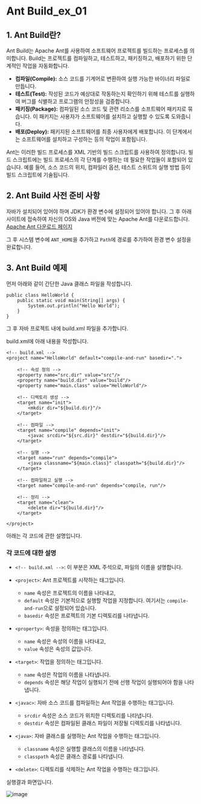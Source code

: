 # Ant Build_ex_01

## 1. Ant Build란?

Ant Build는 Apache Ant를 사용하여 소프트웨어 프로젝트를 빌드하는 프로세스를 의미합니다. Build는 프로젝트를 컴파일하고, 테스트하고, 패키징하고, 배포하기 위한 단계적인 작업을 자동화합니다.

- **컴파일(Compile):** 소스 코드를 기계어로 변환하여 실행 가능한 바이너리 파일로 만듭니다.
- **테스트(Test):** 작성된 코드가 예상대로 작동하는지 확인하기 위해 테스트를 실행하여 버그를 식별하고 프로그램의 안정성을 검증합니다.
- **패키징(Package):** 컴파일된 소스 코드 및 관련 리소스를 소프트웨어 패키지로 묶습니다. 이 패키지는 사용자가 소프트웨어를 설치하고 실행할 수 있도록 도와줍니다.
- **배포(Deploy):** 패키지된 소프트웨어를 최종 사용자에게 배포합니다. 이 단계에서는 소프트웨어를 설치하고 구성하는 등의 작업이 포함됩니다.

Ant는 이러한 빌드 프로세스를 XML 기반의 빌드 스크립트를 사용하여 정의합니다. 빌드 스크립트에는 빌드 프로세스의 각 단계를 수행하는 데 필요한 작업들이 포함되어 있습니다. 예를 들어, 소스 코드의 위치, 컴파일러 옵션, 테스트 스위트의 실행 방법 등이 빌드 스크립트에 기술됩니다.

## 2. Ant Build 사전 준비 사항

자바가 설치되어 있어야 하며 JDK가 환경 변수에 설정되어 있어야 합니다. 그 후 아래 사이트에 접속하여 자신의 OS와 Java 버전에 맞는 Apache Ant를 다운로드합니다.
[Apache Ant 다운로드 페이지](https://ant.apache.org/bindownload.cgi)

그 후 시스템 변수에 `ANT_HOME`을 추가하고 `Path`에 경로를 추가하여 환경 변수 설정을 완료합니다.

## 3. Ant Build 예제

먼저 아래와 같이 간단한 Java 클래스 파일을 작성합니다.

```
public class HelloWorld {
	public static void main(String[] args) {
		System.out.println("Hello World");
	}
}
```
그 후 자바 프로젝트 내에 build.xml 파일을 추가합니다.
 
build.xml에 아래 내용을 작성합니다.

```
<!-- build.xml -->
<project name="HelloWorld" default="compile-and-run" basedir=".">
    
    <!-- 속성 정의 -->
    <property name="src.dir" value="src"/>
    <property name="build.dir" value="build"/>
    <property name="main.class" value="HelloWorld"/>
    
    <!-- 디렉토리 생성 -->
    <target name="init">
        <mkdir dir="${build.dir}"/>
    </target>
    
    <!-- 컴파일 -->
    <target name="compile" depends="init">
        <javac srcdir="${src.dir}" destdir="${build.dir}"/>
    </target>
    
    <!-- 실행 -->
    <target name="run" depends="compile">
        <java classname="${main.class}" classpath="${build.dir}"/>
    </target>
    
    <!-- 컴파일하고 실행 -->
    <target name="compile-and-run" depends="compile, run"/>
    
    <!-- 정리 -->
    <target name="clean">
        <delete dir="${build.dir}"/>
    </target>
    
</project>
```
아래는 각 코드에 관한 설명입니다.

### 각 코드에 대한 설명

- `<!-- build.xml -->`: 이 부분은 XML 주석으로, 파일의 이름을 설명합니다.

- `<project>`: Ant 프로젝트를 시작하는 태그입니다. 
  - `name` 속성은 프로젝트의 이름을 나타내고, 
  - `default` 속성은 기본적으로 실행할 작업을 지정합니다. 여기서는 `compile-and-run`으로 설정되어 있습니다. 
  - `basedir` 속성은 프로젝트의 기본 디렉토리를 나타냅니다.

- `<property>`: 속성을 정의하는 태그입니다.
  - `name` 속성은 속성의 이름을 나타내고,
  - `value` 속성은 속성의 값입니다.

- `<target>`: 작업을 정의하는 태그입니다.
  - `name` 속성은 작업의 이름을 나타냅니다.
  - `depends` 속성은 해당 작업이 실행되기 전에 선행 작업이 실행되어야 함을 나타냅니다.

- `<javac>`: 자바 소스 코드를 컴파일하는 Ant 작업을 수행하는 태그입니다.
  - `srcdir` 속성은 소스 코드가 위치한 디렉토리를 나타냅니다.
  - `destdir` 속성은 컴파일된 클래스 파일이 저장될 디렉토리를 나타냅니다.

- `<java>`: 자바 클래스를 실행하는 Ant 작업을 수행하는 태그입니다.
  - `classname` 속성은 실행할 클래스의 이름을 나타냅니다.
  - `classpath` 속성은 클래스 경로를 나타냅니다.

- `<delete>`: 디렉토리를 삭제하는 Ant 작업을 수행하는 태그입니다.


실행결과 화면입니다.
 
![image](https://github.com/auspicious0/AntBuild/assets/108572025/8673f3f1-60cc-4fdc-8203-5e8faee23786)


